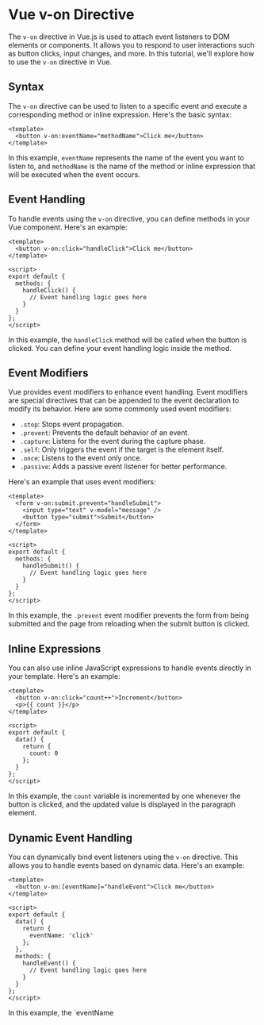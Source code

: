 # Vue v-on Directive

The `v-on` directive in Vue.js is used to attach event listeners to DOM elements or components. It allows you to respond to user interactions such as button clicks, input changes, and more. In this tutorial, we'll explore how to use the `v-on` directive in Vue.

## Syntax

The `v-on` directive can be used to listen to a specific event and execute a corresponding method or inline expression. Here's the basic syntax:
```vue
<template>
  <button v-on:eventName="methodName">Click me</button>
</template>
```

In this example, `eventName` represents the name of the event you want to listen to, and `methodName` is the name of the method or inline expression that will be executed when the event occurs.

## Event Handling

To handle events using the `v-on` directive, you can define methods in your Vue component. Here's an example:
```vue
<template>
  <button v-on:click="handleClick">Click me</button>
</template>

<script>
export default {
  methods: {
    handleClick() {
      // Event handling logic goes here
    }
  }
};
</script>
```

In this example, the `handleClick` method will be called when the button is clicked. You can define your event handling logic inside the method.

## Event Modifiers

Vue provides event modifiers to enhance event handling. Event modifiers are special directives that can be appended to the event declaration to modify its behavior. Here are some commonly used event modifiers:

- `.stop`: Stops event propagation.
- `.prevent`: Prevents the default behavior of an event.
- `.capture`: Listens for the event during the capture phase.
- `.self`: Only triggers the event if the target is the element itself.
- `.once`: Listens to the event only once.
- `.passive`: Adds a passive event listener for better performance.

Here's an example that uses event modifiers:
```vue
<template>
  <form v-on:submit.prevent="handleSubmit">
    <input type="text" v-model="message" />
    <button type="submit">Submit</button>
  </form>
</template>

<script>
export default {
  methods: {
    handleSubmit() {
      // Event handling logic goes here
    }
  }
};
</script>
```

In this example, the `.prevent` event modifier prevents the form from being submitted and the page from reloading when the submit button is clicked.

## Inline Expressions

You can also use inline JavaScript expressions to handle events directly in your template. Here's an example:
```vue
<template>
  <button v-on:click="count++">Increment</button>
  <p>{{ count }}</p>
</template>

<script>
export default {
  data() {
    return {
      count: 0
    };
  }
};
</script>
```

In this example, the `count` variable is incremented by one whenever the button is clicked, and the updated value is displayed in the paragraph element.

## Dynamic Event Handling

You can dynamically bind event listeners using the `v-on` directive. This allows you to handle events based on dynamic data. Here's an example:
```vue
<template>
  <button v-on:[eventName]="handleEvent">Click me</button>
</template>

<script>
export default {
  data() {
    return {
      eventName: 'click'
    };
  },
  methods: {
    handleEvent() {
      // Event handling logic goes here
    }
  }
};
</script>
```

In this example, the `eventName
